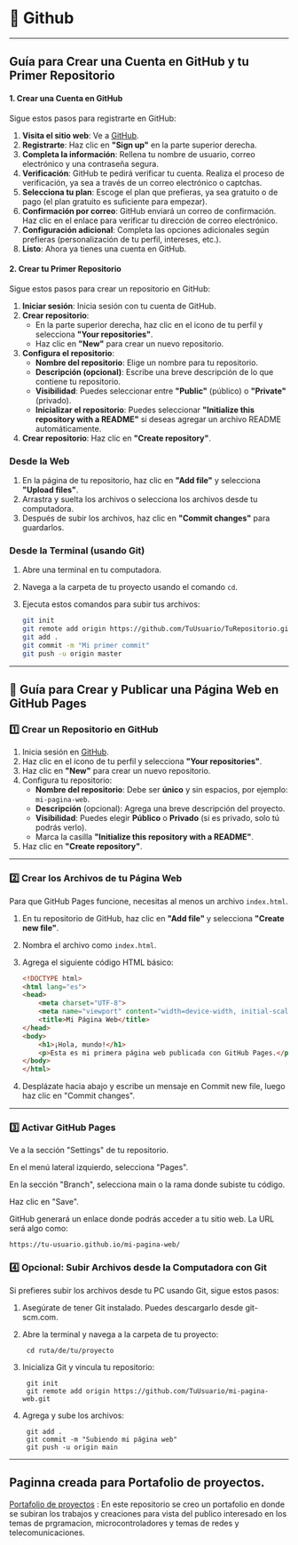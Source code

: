 # 🔎 Github
----------------
## Guía para Crear una Cuenta en GitHub y tu Primer Repositorio

#### 1. Crear una Cuenta en GitHub

Sigue estos pasos para registrarte en GitHub:

1. **Visita el sitio web**: Ve a [GitHub](https://github.com).
2. **Registrarte**: Haz clic en **"Sign up"** en la parte superior derecha.
3. **Completa la información**: Rellena tu nombre de usuario, correo electrónico y una contraseña segura.
4. **Verificación**: GitHub te pedirá verificar tu cuenta. Realiza el proceso de verificación, ya sea a través de un correo electrónico o captchas.
5. **Selecciona tu plan**: Escoge el plan que prefieras, ya sea gratuito o de pago (el plan gratuito es suficiente para empezar).
6. **Confirmación por correo**: GitHub enviará un correo de confirmación. Haz clic en el enlace para verificar tu dirección de correo electrónico.
7. **Configuración adicional**: Completa las opciones adicionales según prefieras (personalización de tu perfil, intereses, etc.).
8. **Listo**: Ahora ya tienes una cuenta en GitHub.

#### 2. Crear tu Primer Repositorio

Sigue estos pasos para crear un repositorio en GitHub:

1. **Iniciar sesión**: Inicia sesión con tu cuenta de GitHub.
2. **Crear repositorio**:
   - En la parte superior derecha, haz clic en el icono de tu perfil y selecciona **"Your repositories"**.
   - Haz clic en **"New"** para crear un nuevo repositorio.
3. **Configura el repositorio**:
   - **Nombre del repositorio**: Elige un nombre para tu repositorio.
   - **Descripción (opcional)**: Escribe una breve descripción de lo que contiene tu repositorio.
   - **Visibilidad**: Puedes seleccionar entre **"Public"** (público) o **"Private"** (privado).
   - **Inicializar el repositorio**: Puedes seleccionar **"Initialize this repository with a README"** si deseas agregar un archivo README automáticamente.
4. **Crear repositorio**: Haz clic en **"Create repository"**.

### Desde la Web

1. En la página de tu repositorio, haz clic en **"Add file"** y selecciona **"Upload files"**.
2. Arrastra y suelta los archivos o selecciona los archivos desde tu computadora.
3. Después de subir los archivos, haz clic en **"Commit changes"** para guardarlos.

### Desde la Terminal (usando Git)

1. Abre una terminal en tu computadora.
2. Navega a la carpeta de tu proyecto usando el comando `cd`.
3. Ejecuta estos comandos para subir tus archivos:

   ```bash
   git init
   git remote add origin https://github.com/TuUsuario/TuRepositorio.git
   git add .
   git commit -m "Mi primer commit"
   git push -u origin master
   ```
---------

## 📄 Guía para Crear y Publicar una Página Web en GitHub Pages

### 1️⃣ Crear un Repositorio en GitHub

1. Inicia sesión en [GitHub](https://github.com).
2. Haz clic en el ícono de tu perfil y selecciona **"Your repositories"**.
3. Haz clic en **"New"** para crear un nuevo repositorio.
4. Configura tu repositorio:
   - **Nombre del repositorio**: Debe ser **único** y sin espacios, por ejemplo: `mi-pagina-web`.
   - **Descripción** (opcional): Agrega una breve descripción del proyecto.
   - **Visibilidad**: Puedes elegir **Público** o **Privado** (si es privado, solo tú podrás verlo).
   - Marca la casilla **"Initialize this repository with a README"**.
5. Haz clic en **"Create repository"**.

---

### 2️⃣ Crear los Archivos de tu Página Web

Para que GitHub Pages funcione, necesitas al menos un archivo `index.html`.

1. En tu repositorio de GitHub, haz clic en **"Add file"** y selecciona **"Create new file"**.
2. Nombra el archivo como `index.html`.
3. Agrega el siguiente código HTML básico:

   ```html
   <!DOCTYPE html>
   <html lang="es">
   <head>
       <meta charset="UTF-8">
       <meta name="viewport" content="width=device-width, initial-scale=1.0">
       <title>Mi Página Web</title>
   </head>
   <body>
       <h1>¡Hola, mundo!</h1>
       <p>Esta es mi primera página web publicada con GitHub Pages.</p>
   </body>
   </html>

4. Desplázate hacia abajo y escribe un mensaje en Commit new file, luego haz clic en "Commit changes".

------
### 3️⃣ Activar GitHub Pages
Ve a la sección "Settings" de tu repositorio.

En el menú lateral izquierdo, selecciona "Pages".

En la sección "Branch", selecciona main o la rama donde subiste tu código.

Haz clic en "Save".

GitHub generará un enlace donde podrás acceder a tu sitio web. La URL será algo como:

    https://tu-usuario.github.io/mi-pagina-web/

### 4️⃣  Opcional: Subir Archivos desde la Computadora con Git
 Si prefieres subir los archivos desde tu PC usando Git, sigue estos pasos:

1. Asegúrate de tener Git instalado. Puedes descargarlo desde git-scm.com.

2. Abre la terminal y navega a la carpeta de tu proyecto:

        cd ruta/de/tu/proyecto

3. Inicializa Git y vincula tu repositorio:

        git init
        git remote add origin https://github.com/TuUsuario/mi-pagina-web.git

4. Agrega y sube los archivos:

        git add .
        git commit -m "Subiendo mi página web"
        git push -u origin main

---------

## Paginna creada para Portafolio de proyectos.

[Portafolio de proyectos](https://akeno075.github.io) : En este repositorio se creo un portafolio en donde se subiran los trabajos y creaciones para vista del publico interesado en los temas de prgramacion, microcontroladores y temas de redes y telecomunicaciones.


